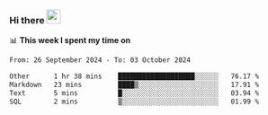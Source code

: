 ### Hi there <a href="https://www.gautamkrishnar.com/"><img src="https://media.giphy.com/media/hvRJCLFzcasrR4ia7z/giphy.gif" width="25px"></a>

📊 **This week I spent my time on**

<!--START_SECTION:waka-->

```txt
From: 26 September 2024 - To: 03 October 2024

Other      1 hr 38 mins    ███████████████████░░░░░░   76.17 %
Markdown   23 mins         ████▒░░░░░░░░░░░░░░░░░░░░   17.91 %
Text       5 mins          █░░░░░░░░░░░░░░░░░░░░░░░░   03.94 %
SQL        2 mins          ▒░░░░░░░░░░░░░░░░░░░░░░░░   01.99 %
```

<!--END_SECTION:waka-->
